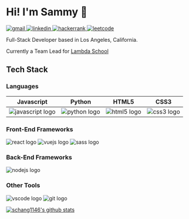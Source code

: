 # Hi! I'm Sammy 👋

<a href="mailto:sammychang2185@gmail.com">
    <img src="https://img.shields.io/badge/gmail-D14836?&style=for-the-badge&logo=Gmail&logoColor=white" alt="gmail"/>
</a>
<a href="https://www.linkedin.com/in/sammy-chang/">
    <img src="https://img.shields.io/badge/linkedin-0077B5?&style=for-the-badge&logo=LinkedIn&logoColor=white" alt="linkedin"/>
</a>
<a href="https://www.hackerrank.com/sammychang2185?hr_r=1">
    <img src="https://img.shields.io/badge/hackerrank-2EC866?&style=for-the-badge&logo=HackerRank&logoColor=white" alt="hackerrank"/>
</a>
<a href="https://leetcode.com/schang1146/">
    <img src="https://img.shields.io/badge/leetcode-F89F1B?&style=for-the-badge&logo=LeetCode&logoColor=white" alt="leetcode"/>
</a>

<p>Full-Stack Developer based in Los Angeles, California.</p>
<p>Currently a Team Lead for <a href="https://lambdaschool.com/">Lambda School</a><p>

## Tech Stack

### Languages

Javascript | Python | HTML5 | CSS3
:---------:|:------:|:-----:|:----:
<img src="https://img.icons8.com/color/48/000000/javascript.png" alt="javascript logo"/> |  <img src="https://img.icons8.com/color/48/000000/python.png" alt="python logo"/> | <img src="https://img.icons8.com/color/48/000000/html-5.png" alt="html5 logo"/> | <img src="https://img.icons8.com/color/48/000000/css3.png" alt="css3 logo"/>

<!-- icon list
<img src="https://img.icons8.com/color/48/000000/javascript.png" alt="javascript logo"/>
<img src="https://img.icons8.com/color/48/000000/python.png" alt="python logo"/>
<img src="https://img.icons8.com/color/48/000000/html-5.png" alt="html5 logo"/>
<img src="https://img.icons8.com/color/48/000000/css3.png" alt="css3 logo"/>
 -->
 
### Front-End Frameworks

<img src="https://img.icons8.com/plasticine/48/000000/react.png" alt="react logo"/>
<img src="https://img.icons8.com/color/48/000000/vue-js.png" alt="vuejs logo"/>
<img src="https://img.icons8.com/color/48/000000/sass.png" alt="sass logo"/>

### Back-End Frameworks

<img src="https://img.icons8.com/color/48/000000/nodejs.png" alt="nodejs logo"/>

### Other Tools

<img src="https://img.icons8.com/fluent/48/000000/visual-studio-code-2019.png" alt="vscode logo"/>
<img src="https://img.icons8.com/color/48/000000/git.png" alt="git logo"/>

[![schang1146's github stats](https://github-readme-stats.vercel.app/api?username=schang1146)](https://github.com/schang1146/)
